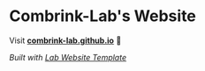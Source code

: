 
# Combrink-Lab's Website

Visit **[combrink-lab.github.io](https://combrink-lab.github.io)** 🚀

_Built with [Lab Website Template](https://greene-lab.gitbook.io/lab-website-template-docs)_

